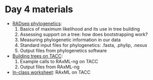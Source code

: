 # Day 4 materials

* [RADseq phylogenetics](https://github.com/eachambers/UNAMtraining/blob/main/Day4/4.1_RADseq_phylo.pdf):
  1. Basics of maximum likelihood and its use in tree building
  2. Assessing support on a tree: how does bootstrapping work?
  3. Measuring phylogenetic information in our data
  4. Standard input files for phylogenetics: .fasta, .phylip, .nexus
  5. Output files from phylogenetics software
* [Building trees on TACC](https://github.com/eachambers/UNAMtraining/blob/main/Day4/4.2_RAxML_howto.pdf):
  1. Example calls to RAxML-ng on TACC
  2. Output files from RAxML-ng
* [In-class worksheet](https://github.com/eachambers/UNAMtraining/blob/main/Day4/4t_Phylo_tutorial.docx): RAxML on TACC
